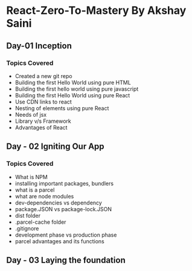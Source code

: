 # React-Zero-To-Mastery By Akshay Saini
## Day-01 Inception
### Topics Covered
 - Created a new git repo
 - Building the first Hello World using pure HTML
 - Building the first hello world using pure javascript
 - Building the first Hello World using pure React
 - Use CDN links to react
 - Nesting of elements using pure React
 - Needs of jsx
 - Library v/s Framework
 - Advantages of React

## Day - 02  Igniting Our App
### Topics Covered
  - What is NPM
  - installing important packages, bundlers
  - what is a parcel
  - what are node modules
  - dev-dependencies vs dependency
  - package.JSON vs package-lock.JSON
  - dist folder
  - .parcel-cache folder
  - .gitignore
  - development phase vs production phase
  - parcel advantages and its functions

## Day - 03 Laying the foundation

